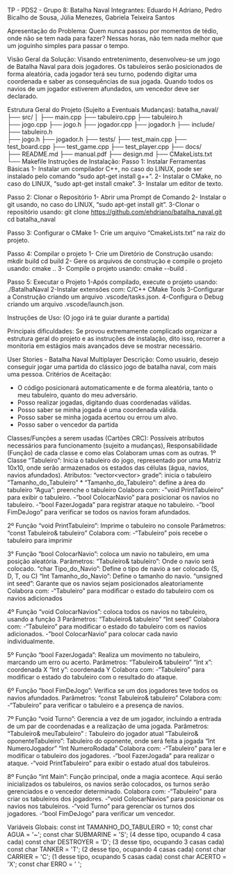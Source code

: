 TP - PDS2 - Grupo 8: Batalha Naval
Integrantes: Eduardo H Adriano, Pedro Bicalho de Sousa, Júlia Menezes, Gabriela Teixeira Santos

Apresentação do Problema: Quem nunca passou por momentos de tédio, onde não se tem nada para fazer? Nessas horas, não tem nada melhor que um joguinho simples para passar o tempo.

Visão Geral da Solução: Visando entretenimento, desenvolveu-se um jogo de Batalha Naval para dois jogadores. Os tabuleiros serão posicionados de forma aleatória, cada jogador terá seu turno, podendo digitar uma coordenada e saber as consequências de sua jogada. Quando todos os navios de um jogador estiverem afundados, um vencedor deve ser declarado. 

Estrutura Geral do Projeto (Sujeito a Eventuais Mudanças): 
batalha_naval/ 
├── src/ │ 
       ├── main.cpp 
       ├── tabuleiro.cpp 
       ├── tabuleiro.h  
       ├── jogo.cpp 
       ├── jogo.h 
       ├── jogador.cpp 
       ├── jogador.h 
├── include/
       ├── tabuleiro.h  
       ├── jogo.h 
       ├── jogador.h 
├── tests/ 
       ├── test_main.cpp 
       ├── test_board.cpp 
       ├── test_game.cpp 
       ├── test_player.cpp 
├── docs/   
       ├── README.md
       ├── manual.pdf 
       ├── design.md 
├── CMakeLists.txt 
└── Makefile
Instruções de Instalação:
Passo 1: Instalar Ferramentas Básicas
1- Instalar um compilador C++, no caso do LINUX, pode ser instalado pelo comando “sudo apt-get install g++”.
2- Instalar o CMake, no caso do LINUX, “sudo apt-get install cmake”.
3- Instalar um editor de texto.

Passo 2: Clonar o Repositório
1- Abrir uma Prompt de Comando
2- Instalar o git usando, no caso do LINUX, “sudo apt-get install git”.
3-Clonar o repositório usando:
git clone https://github.com/ehdriano/batalha_naval.git
cd batalha_naval

Passo 3: Configurar o CMake
1- Crie um arquivo “CmakeLists.txt” na raiz do projeto.

Passo 4: Compilar o projeto
1- Crie um Diretório de Construção usando:
mkdir build
cd build
2- Gere os arquivos de construção e compile o projeto usando:
cmake ..
3- Compile o projeto usando:
cmake --build .

Passo 5: Executar o Projeto
1-Após compilado, execute o projeto usando:
./BatalhaNaval
2-Instalar extensões com:
C/C++
CMake Tools
3-Configurar a Construção criando um arquivo .vscode/tasks.json.
4-Configura o Debug criando um arquivo .vscode/launch.json.

Instruções de Uso: (O jogo irá te guiar durante a partida)

Principais dificuldades: Se provou extremamente complicado organizar a estrutura geral do projeto e as instruções de instalação, dito isso, recorrer a monitoria em estágios mais avançados deve se mostrar necessário.

User Stories - Batalha Naval Multiplayer
Descrição: Como usuário, desejo conseguir jogar uma partida do clássico jogo de batalha naval, com mais uma pessoa.
Critérios de Aceitação:
- O código posicionará automaticamente e de forma aleatória, tanto o meu tabuleiro, quanto do meu adversário.
- Posso realizar jogadas, digitando duas coordenadas válidas.
- Posso saber se minha jogada é uma coordenada válida.
- Posso saber se minha jogada acertou ou errou um alvo.
- Posso saber o vencedor da partida

Classes/Funções a serem usadas (Cartões CRC): Possíveis atributos necessários para funcionamento (sujeito a mudanças), Responsabilidade (Função) de cada classe e como elas Colaboram umas com as outras.
1º Classe “Tabuleiro”: Inicia o tabuleiro do jogo, representado por uma Matriz 10x10, onde serão armazenados os estados das células (água, navios, navios afundados).
Atributos: 
“vector<vector<char>> grade”: inicia o tabuleiro
“Tamanho_do_Tabuleiro” * “Tamanho_do_Tabuleiro”: define a área do tabuleiro
“Agua”: preenche o tabuleiro
Colabora com:
-”void PrintTabuleiro” para exibir o tabuleiro.
-”bool ColocarNavio” para posicionar os navios no tabuleiro.
-”bool FazerJogada” para registrar ataque no tabuleiro.
-”bool FimDeJogo” para verificar se todos os navios foram afundados.

2º Função “void PrintTabuleiro”: Imprime o tabuleiro no console
Parâmetros: 
“const Tabuleiro& tabuleiro”
Colabora com:
-“Tabuleiro” pois recebe o tabuleiro para imprimir

3° Função “bool ColocarNavio”: coloca um navio no tabuleiro, em uma posição aleatória.
Parâmetros: 
“Tabuleiro& tabuleiro”: Onde o navio será colocado.
“char Tipo_do_Navio”: Define o tipo de navio a ser colocado (S, D, T, ou C)
“Int Tamanho_do_Navio”: Define o tamanho do navio.
“unsigned int seed”: Garante que os navios sejam posicionados aleatoriamente
Colabora com:
-“Tabuleiro” para modificar o estado do tabuleiro com os navios adicionados

4º Função “void ColocarNavios”: coloca todos os navios no tabuleiro, usando a função 3
Parâmetros: 
“Tabuleiro& tabuleiro”
“Int seed”
Colabora com:
-“Tabuleiro” para modificar o estado do tabuleiro com os navios adicionados.
-”bool ColocarNavio” para colocar cada navio individualmente.

5º Função “bool FazerJogada”: Realiza um movimento no tabuleiro, marcando um erro ou acerto.
Parâmetros:
“Tabuleiro& tabuleiro”
“Int x”: coordenada X
“Int y”: coordenada Y
Colabora com:
-“Tabuleiro” para modificar o estado do tabuleiro com o resultado do ataque.

6º Função “bool FimDeJogo”: Verifica se um dos jogadores teve todos os navios afundados.
Parâmetros:
“const Tabuleiro& tabuleiro”
Colabora com:
-“Tabuleiro” para verificar o tabuleiro e a presença de navios.

7º Função “void Turno”: Gerencia a vez de um jogador, incluindo a entrada de um par de coordenadas e a realização de uma jogada.
Parâmetros:
“Tabuleiro& meuTabuleiro” : Tabuleiro do jogador atual
“Tabuleiro& oponenteTabuleiro”: Tabuleiro do oponente, onde será feita a jogada
“Int NumeroJogador”
“Int NumeroRodada”
Colabora com:
-“Tabuleiro” para ler e modificar o tabuleiro dos jogadores.
-“bool FazerJogada” para realizar o ataque.
-“void PrintTabuleiro” para exibir o estado atual dos tabuleiros.

8º Função “int Main”: Função principal, onde a magia acontece. Aqui serão inicializados os tabuleiros, os navios serão colocados, os turnos serão gerenciados e o vencedor determinado.
Colabora com:
-“Tabuleiro” para criar os tabuleiros dos jogadores.
-“void ColocarNavios” para posicionar os navios nos tabuleiros.
-“void Turno” para gerenciar os turnos dos jogadores.
-“bool FimDeJogo” para verificar um vencedor.

Variáveis Globais:
const int TAMANHO_DO_TABULEIRO = 10;
const char AGUA = '~'; 
const char SUBMARINE = 'S'; (4 desse tipo, ocupando 4 casa cada)
const char DESTROYER = 'D'; (3 desse tipo, ocupando 3 casas cada)
const char TANKER = 'T'; (2 desse tipo, ocupando 4 casas cada)
const char CARRIER = 'C'; (1 desse tipo, ocupando 5 casas cada)
const char ACERTO = 'X';
const char ERRO = ' ';
